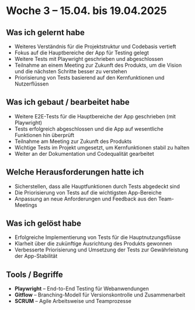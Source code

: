 # Woche 3 – 15.04. bis 19.04.2025

## Was ich gelernt habe

- Weiteres Verständnis für die Projektstruktur und Codebasis vertieft
- Fokus auf die Hauptbereiche der App für Testing gelegt
- Weitere Tests mit Playwright geschrieben und abgeschlossen
- Teilnahme an einem Meeting zur Zukunft des Produkts, um die Vision und die nächsten Schritte besser zu verstehen
- Priorisierung von Tests basierend auf den Kernfunktionen und Nutzerflüssen

## Was ich gebaut / bearbeitet habe

- Weitere E2E-Tests für die Hauptbereiche der App geschrieben (mit Playwright)
- Tests erfolgreich abgeschlossen und die App auf wesentliche Funktionen hin überprüft
- Teilnahme am Meeting zur Zukunft des Produkts
- Wichtige Tests im Projekt umgesetzt, um Kernfunktionen stabil zu halten
- Weiter an der Dokumentation und Codequalität gearbeitet

## Welche Herausforderungen hatte ich

- Sicherstellen, dass alle Hauptfunktionen durch Tests abgedeckt sind
- Die Priorisierung von Tests auf die wichtigsten App-Bereiche
- Anpassung an neue Anforderungen und Feedback aus den Team-Meetings

## Was ich gelöst habe

- Erfolgreiche Implementierung von Tests für die Hauptnutzungsflüsse
- Klarheit über die zukünftige Ausrichtung des Produkts gewonnen
- Verbesserte Priorisierung und Umsetzung der Tests zur Gewährleistung der App-Stabilität

## Tools / Begriffe

- **Playwright** – End-to-End Testing für Webanwendungen
- **Gitflow** – Branching-Modell für Versionskontrolle und Zusammenarbeit
- **SCRUM** – Agile Arbeitsweise und Teamprozesse